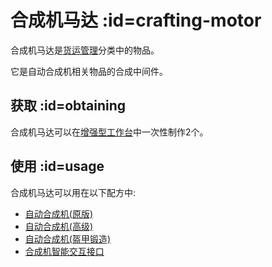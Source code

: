 # 合成机马达 :id=crafting-motor

合成机马达是[货运管理](/Cargo-Management)分类中的物品。

它是自动合成机相关物品的合成中间件。

## 获取 :id=obtaining

合成机马达可以在[增强型工作台](/Enhanced-Crafting-Table)中一次性制作2个。

## 使用 :id=usage

合成机马达可以用在以下配方中:

* [自动合成机(原版)](/Auto-Crafter)
* [自动合成机(高级)](/Auto-Crafter)
* [自动合成机(盔甲锻造)](/Auto-Crafter)
* [合成机智能交互接口](/Crafter-Smart-Port)
